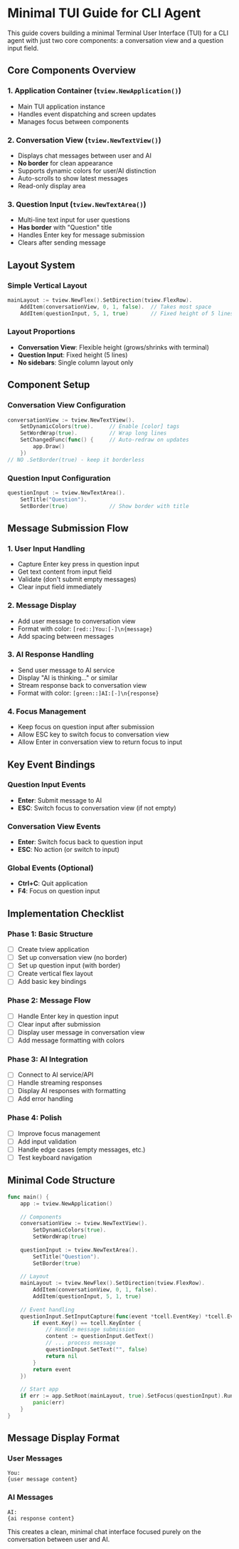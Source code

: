 # Minimal TUI Guide for CLI Agent

This guide covers building a minimal Terminal User Interface (TUI) for a CLI agent with just two core components: a conversation view and a question input field.

## Core Components Overview

### 1. Application Container (`tview.NewApplication()`)
- Main TUI application instance
- Handles event dispatching and screen updates
- Manages focus between components

### 2. Conversation View (`tview.NewTextView()`)
- Displays chat messages between user and AI
- **No border** for clean appearance
- Supports dynamic colors for user/AI distinction
- Auto-scrolls to show latest messages
- Read-only display area

### 3. Question Input (`tview.NewTextArea()`)
- Multi-line text input for user questions
- **Has border** with "Question" title
- Handles Enter key for message submission
- Clears after sending message

## Layout System

### Simple Vertical Layout
```go
mainLayout := tview.NewFlex().SetDirection(tview.FlexRow).
    AddItem(conversationView, 0, 1, false).  // Takes most space
    AddItem(questionInput, 5, 1, true)       // Fixed height of 5 lines
```

### Layout Proportions
- **Conversation View**: Flexible height (grows/shrinks with terminal)
- **Question Input**: Fixed height (5 lines)
- **No sidebars**: Single column layout only

## Component Setup

### Conversation View Configuration
```go
conversationView := tview.NewTextView().
    SetDynamicColors(true).     // Enable [color] tags
    SetWordWrap(true).          // Wrap long lines
    SetChangedFunc(func() {     // Auto-redraw on updates
        app.Draw()
    })
// NO .SetBorder(true) - keep it borderless
```

### Question Input Configuration
```go
questionInput := tview.NewTextArea().
    SetTitle("Question").
    SetBorder(true)             // Show border with title
```

## Message Submission Flow

### 1. User Input Handling
- Capture Enter key press in question input
- Get text content from input field
- Validate (don't submit empty messages)
- Clear input field immediately

### 2. Message Display
- Add user message to conversation view
- Format with color: `[red::]You:[-]\n{message}`
- Add spacing between messages

### 3. AI Response Handling
- Send user message to AI service
- Display "AI is thinking..." or similar
- Stream response back to conversation view
- Format with color: `[green::]AI:[-]\n{response}`

### 4. Focus Management
- Keep focus on question input after submission
- Allow ESC key to switch focus to conversation view
- Allow Enter in conversation view to return focus to input

## Key Event Bindings

### Question Input Events
- **Enter**: Submit message to AI
- **ESC**: Switch focus to conversation view (if not empty)

### Conversation View Events  
- **Enter**: Switch focus back to question input
- **ESC**: No action (or switch to input)

### Global Events (Optional)
- **Ctrl+C**: Quit application
- **F4**: Focus on question input

## Implementation Checklist

### Phase 1: Basic Structure
- [ ] Create tview application
- [ ] Set up conversation view (no border)
- [ ] Set up question input (with border)
- [ ] Create vertical flex layout
- [ ] Add basic key bindings

### Phase 2: Message Flow
- [ ] Handle Enter key in question input
- [ ] Clear input after submission
- [ ] Display user message in conversation view
- [ ] Add message formatting with colors

### Phase 3: AI Integration
- [ ] Connect to AI service/API
- [ ] Handle streaming responses
- [ ] Display AI responses with formatting
- [ ] Add error handling

### Phase 4: Polish
- [ ] Improve focus management
- [ ] Add input validation
- [ ] Handle edge cases (empty messages, etc.)
- [ ] Test keyboard navigation

## Minimal Code Structure

```go
func main() {
    app := tview.NewApplication()
    
    // Components
    conversationView := tview.NewTextView().
        SetDynamicColors(true).
        SetWordWrap(true)
    
    questionInput := tview.NewTextArea().
        SetTitle("Question").
        SetBorder(true)
    
    // Layout
    mainLayout := tview.NewFlex().SetDirection(tview.FlexRow).
        AddItem(conversationView, 0, 1, false).
        AddItem(questionInput, 5, 1, true)
    
    // Event handling
    questionInput.SetInputCapture(func(event *tcell.EventKey) *tcell.EventKey {
        if event.Key() == tcell.KeyEnter {
            // Handle message submission
            content := questionInput.GetText()
            // ... process message
            questionInput.SetText("", false)
            return nil
        }
        return event
    })
    
    // Start app
    if err := app.SetRoot(mainLayout, true).SetFocus(questionInput).Run(); err != nil {
        panic(err)
    }
}
```

## Message Display Format

### User Messages
```
You:
{user message content}

```

### AI Messages  
```
AI:
{ai response content}

```

This creates a clean, minimal chat interface focused purely on the conversation between user and AI.